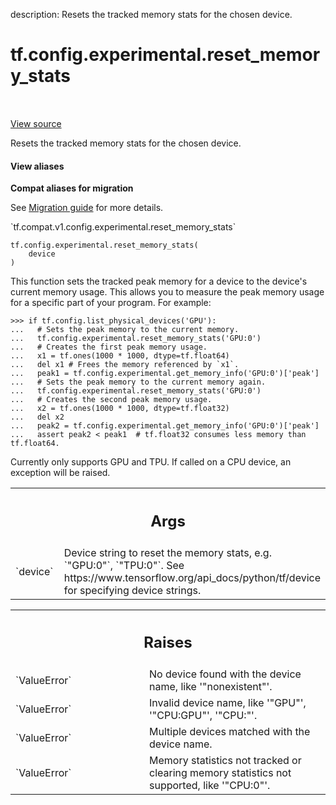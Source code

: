 description: Resets the tracked memory stats for the chosen device.

<div itemscope itemtype="http://developers.google.com/ReferenceObject">
<meta itemprop="name" content="tf.config.experimental.reset_memory_stats" />
<meta itemprop="path" content="Stable" />
</div>

# tf.config.experimental.reset_memory_stats

<!-- Insert buttons and diff -->

<table class="tfo-notebook-buttons tfo-api nocontent" align="left">

</table>

<a target="_blank" class="external" href="/code/stable/tensorflow/python/framework/config.py">View source</a>



Resets the tracked memory stats for the chosen device.

<section class="expandable">
  <h4 class="showalways">View aliases</h4>
  <p>
<b>Compat aliases for migration</b>
<p>See
<a href="https://www.tensorflow.org/guide/migrate">Migration guide</a> for
more details.</p>
<p>`tf.compat.v1.config.experimental.reset_memory_stats`</p>
</p>
</section>

<pre class="devsite-click-to-copy prettyprint lang-py tfo-signature-link">
<code>tf.config.experimental.reset_memory_stats(
    device
)
</code></pre>



<!-- Placeholder for "Used in" -->

This function sets the tracked peak memory for a device to the device's
current memory usage. This allows you to measure the peak memory usage for a
specific part of your program. For example:

```
>>> if tf.config.list_physical_devices('GPU'):
...   # Sets the peak memory to the current memory.
...   tf.config.experimental.reset_memory_stats('GPU:0')
...   # Creates the first peak memory usage.
...   x1 = tf.ones(1000 * 1000, dtype=tf.float64)
...   del x1 # Frees the memory referenced by `x1`.
...   peak1 = tf.config.experimental.get_memory_info('GPU:0')['peak']
...   # Sets the peak memory to the current memory again.
...   tf.config.experimental.reset_memory_stats('GPU:0')
...   # Creates the second peak memory usage.
...   x2 = tf.ones(1000 * 1000, dtype=tf.float32)
...   del x2
...   peak2 = tf.config.experimental.get_memory_info('GPU:0')['peak']
...   assert peak2 < peak1  # tf.float32 consumes less memory than tf.float64.
```

Currently only supports GPU and TPU. If called on a CPU device, an exception
will be raised.

<!-- Tabular view -->
 <table class="responsive fixed orange">
<colgroup><col width="214px"><col></colgroup>
<tr><th colspan="2"><h2 class="add-link">Args</h2></th></tr>

<tr>
<td>
`device`
</td>
<td>
Device string to reset the memory stats, e.g. `"GPU:0"`, `"TPU:0"`.
See https://www.tensorflow.org/api_docs/python/tf/device for specifying
device strings.
</td>
</tr>
</table>



<!-- Tabular view -->
 <table class="responsive fixed orange">
<colgroup><col width="214px"><col></colgroup>
<tr><th colspan="2"><h2 class="add-link">Raises</h2></th></tr>

<tr>
<td>
`ValueError`
</td>
<td>
No device found with the device name, like '"nonexistent"'.
</td>
</tr><tr>
<td>
`ValueError`
</td>
<td>
Invalid device name, like '"GPU"', '"CPU:GPU"', '"CPU:"'.
</td>
</tr><tr>
<td>
`ValueError`
</td>
<td>
Multiple devices matched with the device name.
</td>
</tr><tr>
<td>
`ValueError`
</td>
<td>
Memory statistics not tracked or clearing memory statistics not
supported, like '"CPU:0"'.
</td>
</tr>
</table>

